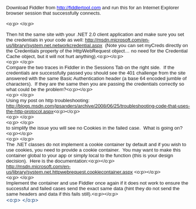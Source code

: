 <p class=MsoNormal style="MARGIN: 0in 0in 0pt"><span style="FONT-SIZE: 10pt; FONT-FAMILY: 'Arial','sans-serif'">Download Fiddler from <a href="http://fiddlertool.com/"><font color=#0000ff>http://fiddlertool.com</font></a> and run this for an Internet Explorer browser session that successfully connects.<?xml:namespace prefix = o ns = "urn:schemas-microsoft-com:office:office" /><o:p></o:p></span></p> <p class=MsoNormal style="MARGIN: 0in 0in 0pt">

<span style="FONT-SIZE: 10pt; FONT-FAMILY: 'Arial','sans-serif'"><o:p>&nbsp;</o:p></span></p> <p class=MsoNormal style="MARGIN: 0in 0in 0pt"><span style="FONT-SIZE: 10pt; FONT-FAMILY: 'Arial','sans-serif'">Then hit the same site with your .NET 2.0 client application and make sure you set the credentials in your code as well: <a href="http://msdn.microsoft.com/en-us/library/system.net.networkcredential.aspx"><font color=#0000ff>http://msdn.microsoft.com/en-us/library/system.net.networkcredential.aspx</font></a> &nbsp;(Note you can set myCreds directly on the Credentials property of the HttpWebRequest object&#8230; no need for the Credential Cache object, but it will not hurt anything).<o:p></o:p></span></p> <p class=MsoNormal style="MARGIN: 0in 0in 0pt"><span style="FONT-SIZE: 10pt; FONT-FAMILY: 'Arial','sans-serif'"><o:p>&nbsp;</o:p></span></p> <p class=MsoNormal style="MARGIN: 0in 0in 0pt"><span style="FONT-SIZE: 10pt; FONT-FAMILY: 'Arial','sans-serif'">Compare the two traces in Fiddler in the Sessions Tab on the right side.&nbsp; If the credentials are successfully passed you should see the 401 challenge from the site answered with the same Basic Authentication header (a base 64 encoded jumble of characters).&nbsp; If they are the same then you are passing the credentials correctly so what could be the problem?<o:p></o:p></span></p> <p class=MsoNormal style="MARGIN: 0in 0in 0pt"><span style="FONT-SIZE: 10pt; FONT-FAMILY: 'Arial','sans-serif'"><o:p>&nbsp;</o:p></span></p> <p class=MsoNormal style="MARGIN: 0in 0in 0pt"><span style="FONT-SIZE: 10pt; FONT-FAMILY: 'Arial','sans-serif'">Using my post on http troubleshooting: <a href="http://blogs.msdn.com/jpsanders/archive/2008/06/25/troubleshooting-code-that-uses-the-http-protocol.aspx">http://blogs.msdn.com/jpsanders/archive/2008/06/25/troubleshooting-code-that-uses-the-http-protocol.aspx</a><o:p></o:p></span></p> <p class=MsoNormal style="MARGIN: 0in 0in 0pt"><span style="FONT-SIZE: 10pt; FONT-FAMILY: 'Arial','sans-serif'"><o:p>&nbsp;</o:p></span></p> <p class=MsoNormal style="MARGIN: 0in 0in 0pt"><span style="FONT-SIZE: 10pt; FONT-FAMILY: 'Arial','sans-serif'"><o:p>&nbsp;</o:p></span></p> <p class=MsoNormal style="MARGIN: 0in 0in 0pt"><span style="FONT-SIZE: 10pt; FONT-FAMILY: 'Arial','sans-serif'">to simplify the issue you will see no Cookies in the failed case.&nbsp; What is going on?<o:p></o:p></span></p> <p class=MsoNormal style="MARGIN: 0in 0in 0pt"><span style="FONT-SIZE: 10pt; FONT-FAMILY: 'Arial','sans-serif'"><o:p>&nbsp;</o:p></span></p> <p class=MsoNormal style="MARGIN: 0in 0in 0pt"><span style="FONT-SIZE: 10pt; FONT-FAMILY: 'Arial','sans-serif'">The .NET classes do not implement a cookie container by default and if you wish to use cookies, you need to provide a cookie container.&nbsp; You may want to make this container global to your app or simply local to the function (this is your design decision).&nbsp; Here is the documentation:<o:p></o:p></span></p> <p class=MsoNormal style="MARGIN: 0in 0in 0pt"><span style="FONT-SIZE: 10pt; FONT-FAMILY: 'Arial','sans-serif'"><a href="http://msdn.microsoft.com/en-us/library/system.net.httpwebrequest.cookiecontainer.aspx"><font color=#0000ff>http://msdn.microsoft.com/en-us/library/system.net.httpwebrequest.cookiecontainer.aspx</font></a> <o:p></o:p></span></p> <p class=MsoNormal style="MARGIN: 0in 0in 0pt"><span style="FONT-SIZE: 10pt; FONT-FAMILY: 'Arial','sans-serif'"><o:p>&nbsp;</o:p></span></p> <p class=MsoNormal style="MARGIN: 0in 0in 0pt"><span style="FONT-SIZE: 10pt; FONT-FAMILY: 'Arial','sans-serif'">Implement the container and use Fiddler once again if it does not work to ensure the successful and failed cases send the exact same data (hint they do not send the same headers and data if this fails still).<o:p></o:p></span></p> <p class=MsoNormal style="MARGIN: 0in 0in 0pt"><span style="COLOR: #1f497d"><o:p><font face=Calibri size=3>&nbsp;</font></o:p></span></p>